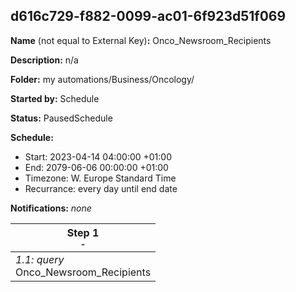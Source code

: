 ## d616c729-f882-0099-ac01-6f923d51f069

**Name** (not equal to External Key)**:** Onco_Newsroom_Recipients

**Description:** n/a

**Folder:** my automations/Business/Oncology/

**Started by:** Schedule

**Status:** PausedSchedule

**Schedule:**

* Start: 2023-04-14 04:00:00 +01:00
* End: 2079-06-06 00:00:00 +01:00
* Timezone: W. Europe Standard Time
* Recurrance: every day until end date

**Notifications:** _none_


| Step 1<br>_<small>-</small>_ |
| --- |
| _1.1: query_<br>Onco_Newsroom_Recipients |
